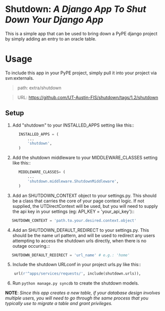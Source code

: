 Shutdown: _A Django App To Shut Down Your Django App_
=====

This is a simple app that can be used to bring down a PyPE django project by
simply adding an entry to an oracle table.

Usage
=====

To include this app in your PyPE project, simply pull it into your project via svn:externals.

> path: extra/shutdown

> URL: https://github.com/UT-Austin-FIS/shutdown/tags/1.2/shutdown

Setup
------

1. Add "shutdown" to your INSTALLED_APPS setting like this::

```python
      INSTALLED_APPS = (
          ...
          'shutdown',
      )
```

2. Add the shutdown middleware to your MIDDLEWARE_CLASSES setting like this::

```python
      MIDDLEWARE_CLASSES= (
          ...
          'shutdown.middleware.ShutdownMiddleware',
      )
```

3. Add an SHUTDOWN_CONTEXT object to your settings.py. This should be a class that carries the core of your page context logic. If not supplied, the UTDirectContext will be used, but you will need to supply the api key in your settings (eg: API_KEY = 'your_api_key')::

```python
   SHUTDOWN_CONTEXT = 'path.to.your.desired.context.object'
```

4. Add an SHUTDOWN_DEFAULT_REDIRECT to your settings.py. This should be the name url pattern, and will be used to redirect any users attempting to access the shutdown urls directly, when there is no outage occuring.::

```python
   SHUTDOWN_DEFAULT_REDIRECT = 'url_name' # e.g.: 'home'
```

5. Include the shutdown URLconf in your project urls.py like this::

```python
    url(r'^apps/services/requests/', include(shutdown.urls)),
```

6. Run `python manage.py syncdb` to create the shutdown models.


**NOTE**: 
_Since this app creates a new table, if your database design involves multiple users, you will need to go through the same process that you typically use to migrate a table and grant privileges._
